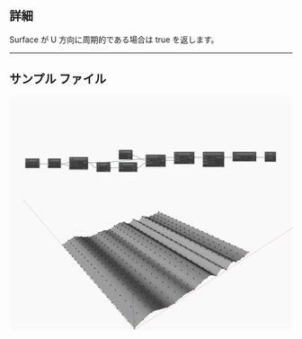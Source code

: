 ## 詳細
Surface が U 方向に周期的である場合は true を返します。
___
## サンプル ファイル

![IsPeriodicInU](./Autodesk.DesignScript.Geometry.NurbsSurface.IsPeriodicInU_img.jpg)

